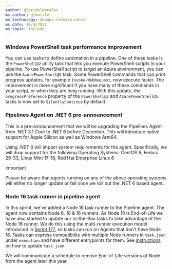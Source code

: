 ```yaml
---
author: gloridelmorales
ms.author: glmorale
ms.technology: devops-release-notes
ms.date: 10/4/2022
ms.topic: include
---
```


### Windows PowerShell task performance improvement

You can use tasks to define automation in a pipeline. One of these tasks is the `PowerShell@2` utility task that lets you execute PowerShell scripts in your pipeline. To use PowerShell script to target an Azure environment, you can use the `AzurePowerShell@5` task. Some PowerShell commands that can print progress updates, for example `Invoke-WebRequest`, now execute faster. The improvement is more significant if you have many of these commands in your script, or when they are long running. With this update, the `progressPreference` property of the `PowerShell@2` and `AzurePowerShell@5` tasks is now set to `SilentlyContinue` by default.

### Pipelines Agent on .NET 6 pre-announcement
This is a pre-announcement that we will be upgrading the Pipelines Agent from .NET 3.1 Core to .NET 6 before December. This will introduce native support for Apple Silicon as well as Windows Arm64.

Using .NET 6 will impact system requirements for the agent. Specifically, we will drop support for the following Operating Systems: CentOS 6, Fedora 29-33, Linux Mint 17-18, Red Hat Enterprise Linux 6

> [!IMPORTANT]
>Please be aware that agents running on any of the above operating systems will either no longer update or fail once we roll out the .NET 6 based agent.

### Node 16 task runner in pipeline agent

In this sprint, we've added a Node 16 task runner to the Pipeline agent. The agent now contains Node 6, 10 & 16 runners. As Node 10 is End-of-Life we have also started to update our In-the-Box tasks to take advantage of the Node 16 runner. We do this using the multi-runner execution model introduced in [Sprint 177](https://learn.microsoft.com/azure/devops/release-notes/2020/pipelines/sprint-177-update), so tasks can run on Agents that don't have Node 16. Tasks can express compatibility with multiple Node runners in `task.json` under `execution` and have different entrypoints for them. See [instructions](https://github.com/microsoft/azure-pipelines-tasks/blob/master/docs/migrateNode16.md) on how to update `task.json`.

We will communicate a schedule to remove End-of-Life versions of Node from the agent later this year.